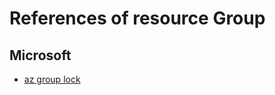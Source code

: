 # References of resource Group

## Microsoft

- [az group lock](https://learn.microsoft.com/en-us/cli/azure/group/lock?view=azure-cli-latest)
